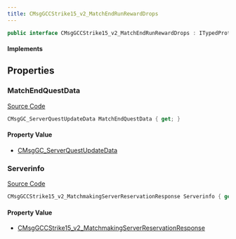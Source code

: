 ```yaml
---
title: CMsgGCCStrike15_v2_MatchEndRunRewardDrops
---
```


```csharp
public interface CMsgGCCStrike15_v2_MatchEndRunRewardDrops : ITypedProtobuf<CMsgGCCStrike15_v2_MatchEndRunRewardDrops>, INativeHandle
```

#### Implements

## Properties

### MatchEndQuestData

[Source Code](https://github.com/swiftly-solution/swiftlys2/blob/main/managed/src/SwiftlyS2.Generated/Protobufs/Interfaces/CMsgGCCStrike15_v2_MatchEndRunRewardDrops.cs#L16)

```csharp
CMsgGC_ServerQuestUpdateData MatchEndQuestData { get; }
```

#### Property Value

- [CMsgGC_ServerQuestUpdateData](/docs/api/shared/protobufdefinitions/cmsggc_serverquestupdatedata)

### Serverinfo

[Source Code](https://github.com/swiftly-solution/swiftlys2/blob/main/managed/src/SwiftlyS2.Generated/Protobufs/Interfaces/CMsgGCCStrike15_v2_MatchEndRunRewardDrops.cs#L13)

```csharp
CMsgGCCStrike15_v2_MatchmakingServerReservationResponse Serverinfo { get; }
```

#### Property Value

- [CMsgGCCStrike15_v2_MatchmakingServerReservationResponse](/docs/api/shared/protobufdefinitions/cmsggccstrike15_v2_matchmakingserverreservationresponse)

